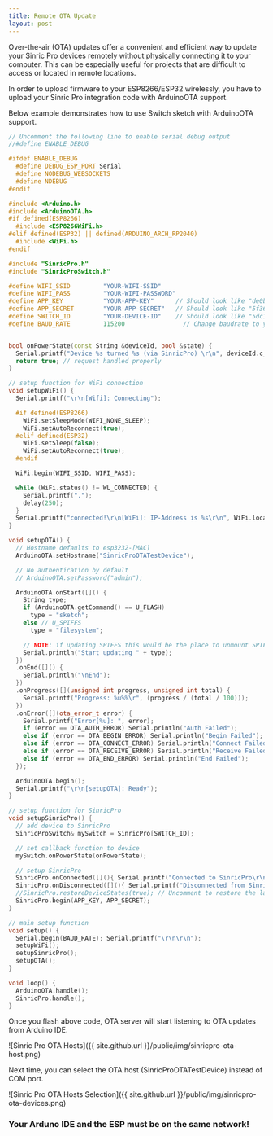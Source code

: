 ```yaml
---
title: Remote OTA Update
layout: post
---
```


Over-the-air (OTA) updates offer a convenient and efficient way to update your Sinric Pro devices remotely without physically connecting it to your computer. This can be especially useful for projects that are difficult to access or located in remote locations.

In order to upload firmware to your ESP8266/ESP32 wirelessly, you have to upload your Sinric Pro integration code with ArduinoOTA support. 

Below example demonstrates how to use Switch sketch with ArduinoOTA support. 

```c++
// Uncomment the following line to enable serial debug output
//#define ENABLE_DEBUG

#ifdef ENABLE_DEBUG
  #define DEBUG_ESP_PORT Serial
  #define NODEBUG_WEBSOCKETS
  #define NDEBUG
#endif 

#include <Arduino.h>
#include <ArduinoOTA.h>
#if defined(ESP8266)
  #include <ESP8266WiFi.h>
#elif defined(ESP32) || defined(ARDUINO_ARCH_RP2040)
  #include <WiFi.h>
#endif

#include "SinricPro.h"
#include "SinricProSwitch.h"

#define WIFI_SSID         "YOUR-WIFI-SSID"    
#define WIFI_PASS         "YOUR-WIFI-PASSWORD"
#define APP_KEY           "YOUR-APP-KEY"      // Should look like "de0bxxxx-1x3x-4x3x-ax2x-5dabxxxxxxxx"
#define APP_SECRET        "YOUR-APP-SECRET"   // Should look like "5f36xxxx-x3x7-4x3x-xexe-e86724a9xxxx-4c4axxxx-3x3x-x5xe-x9x3-333d65xxxxxx"
#define SWITCH_ID         "YOUR-DEVICE-ID"    // Should look like "5dc1564130xxxxxxxxxxxxxx"
#define BAUD_RATE         115200                // Change baudrate to your need


bool onPowerState(const String &deviceId, bool &state) {
  Serial.printf("Device %s turned %s (via SinricPro) \r\n", deviceId.c_str(), state?"on":"off");
  return true; // request handled properly
}

// setup function for WiFi connection
void setupWiFi() {
  Serial.printf("\r\n[Wifi]: Connecting");

  #if defined(ESP8266)
    WiFi.setSleepMode(WIFI_NONE_SLEEP); 
    WiFi.setAutoReconnect(true);
  #elif defined(ESP32)
    WiFi.setSleep(false); 
    WiFi.setAutoReconnect(true);
  #endif

  WiFi.begin(WIFI_SSID, WIFI_PASS); 

  while (WiFi.status() != WL_CONNECTED) {
    Serial.printf(".");
    delay(250);
  }
  Serial.printf("connected!\r\n[WiFi]: IP-Address is %s\r\n", WiFi.localIP().toString().c_str());
}

void setupOTA() {
  // Hostname defaults to esp3232-[MAC]
  ArduinoOTA.setHostname("SinricProOTATestDevice");

  // No authentication by default
  // ArduinoOTA.setPassword("admin");

  ArduinoOTA.onStart([]() {
    String type;
    if (ArduinoOTA.getCommand() == U_FLASH)
      type = "sketch";
    else // U_SPIFFS
      type = "filesystem";

    // NOTE: if updating SPIFFS this would be the place to unmount SPIFFS using SPIFFS.end()
    Serial.println("Start updating " + type);
  })
  .onEnd([]() {
    Serial.println("\nEnd");
  })
  .onProgress([](unsigned int progress, unsigned int total) {
    Serial.printf("Progress: %u%%\r", (progress / (total / 100)));
  })
  .onError([](ota_error_t error) {
    Serial.printf("Error[%u]: ", error);
    if (error == OTA_AUTH_ERROR) Serial.println("Auth Failed");
    else if (error == OTA_BEGIN_ERROR) Serial.println("Begin Failed");
    else if (error == OTA_CONNECT_ERROR) Serial.println("Connect Failed");
    else if (error == OTA_RECEIVE_ERROR) Serial.println("Receive Failed");
    else if (error == OTA_END_ERROR) Serial.println("End Failed");
  });

  ArduinoOTA.begin();
  Serial.printf("\r\n[setupOTA]: Ready");
}

// setup function for SinricPro
void setupSinricPro() {
  // add device to SinricPro
  SinricProSwitch& mySwitch = SinricPro[SWITCH_ID];

  // set callback function to device
  mySwitch.onPowerState(onPowerState);

  // setup SinricPro
  SinricPro.onConnected([](){ Serial.printf("Connected to SinricPro\r\n"); }); 
  SinricPro.onDisconnected([](){ Serial.printf("Disconnected from SinricPro\r\n"); });
  //SinricPro.restoreDeviceStates(true); // Uncomment to restore the last known state from the server.
  SinricPro.begin(APP_KEY, APP_SECRET);
}

// main setup function
void setup() {
  Serial.begin(BAUD_RATE); Serial.printf("\r\n\r\n");
  setupWiFi();
  setupSinricPro();
  setupOTA();
}

void loop() {
  ArduinoOTA.handle();
  SinricPro.handle();
}
```

Once you flash above code, OTA server will start listening to OTA updates from Arduino IDE.

![Sinric Pro OTA Hosts]({{ site.github.url }}/public/img/sinricpro-ota-host.png) 

Next time, you can select the OTA host (SinricProOTATestDevice) instead of COM port.

![Sinric Pro OTA Hosts Selection]({{ site.github.url }}/public/img/sinricpro-ota-devices.png) 

### Your Arduno IDE and the ESP must be on the same network! 
